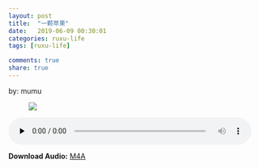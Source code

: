 ```yaml
---
layout: post
title:  "一颗苹果"
date:   2019-06-09 00:30:01
categories: ruxu-life
tags: [ruxu-life]

comments: true
share: true
---
```

by: mumu

<figure>
<a href="{{ site.url }}/images/xiaowangge.jpg"><img src="{{ site.url }}/images/xiaowangge.jpg"></a>
</figure>


<audio controls preload="none" style="width:480px;">
 <source src="{{ site.url }}/images/yikepingguo.m4a" type="audio/mp4" />
  <p>Your browser does not support HTML5 audio.</p>
 </audio>
 <p>
 <strong>Download Audio:</strong>
 <a href="{{ site.url }}/images/yikepingguo.m4a">M4A</a>
 </p>
